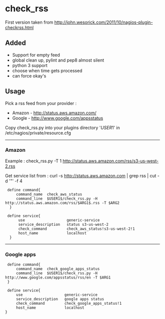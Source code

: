 check_rss
=========


First version taken from http://john.wesorick.com/2011/10/nagios-plugin-checkrss.html


 Added 
------

 - Support for empty feed
 - global clean up, pylint and pep8 almost silent
 - python 3 support
 - choose when time gets processed
 - can force okay's

Usage 
-----

Pick a rss feed from your provider :

 * Amazon - http://status.aws.amazon.com/
 * Google - http://www.google.com/appsstatus


Copy check_rss.py into your plugins directory 
'$USER1$' in /etc/nagios/private/resource.cfg


- - - 

### Amazon 

Example :
  check_rss.py -T 1  http://status.aws.amazon.com/rss/s3-us-west-2.rss

Get service list from : 
  curl -s http://status.aws.amazon.com | grep rss | cut -d '"' -f 4

     define command{
         command_name  check_aws_status
         command_line  $USER1$/check_rss.py -H http://status.aws.amazon.com/rss/$ARG1$.rss -T $ARG2
      }

     define service{
          use                   generic-service
          service_description   status s3-us-west-2
          check_command         check_aws_status!s3-us-west-2!1
          host_name             localhost
      }
      
- - -

### Google apps

     define command{
         command_name  check_google_apps_status
         command_line  $USER1$/check_rss.py -H http://www.google.com/appsstatus/rss/en -T $ARG1
     }

     define service{
         use                   generic-service
         service_description   google apps status 
         check_command         check_google_apps_status!1
         host_name             localhost
    }


